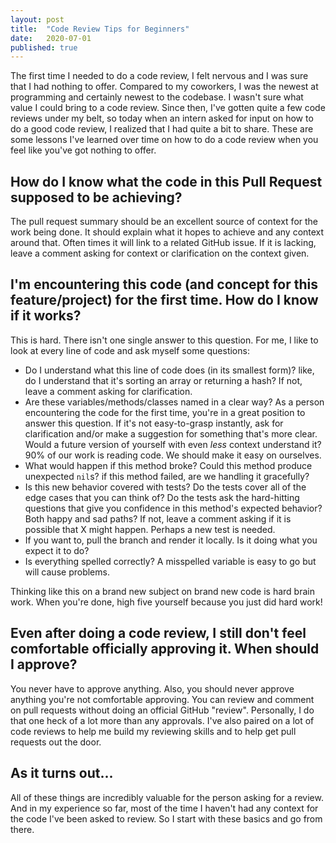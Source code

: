 ```yaml
---
layout: post
title:  "Code Review Tips for Beginners"
date:   2020-07-01
published: true
---
```


The first time I needed to do a code review, I felt nervous and I was sure that I had nothing to offer. Compared to my coworkers, I was the newest at programming and certainly newest to the codebase. I wasn't sure what value I could bring to a code review. Since then, I've gotten quite a few code reviews under my belt, so today when an intern asked for input on how to do a good code review, I realized that I had quite a bit to share. These are some lessons I've learned over time on how to do a code review when you feel like you've got nothing to offer.

## How do I know what the code in this Pull Request supposed to be achieving?
The pull request summary should be an excellent source of context for the work being done. It should explain what it hopes to achieve and any context around that. Often times it will link to a related GitHub issue. If it is lacking, leave a comment asking for context or clarification on the context given.

## I'm encountering this code (and concept for this feature/project) for the first time. How do I know if it works?
This is hard. There isn't one single answer to this question. For me, I like to look at every line of code and ask myself some questions:
* Do I understand what this line of code does (in its smallest form)? like, do I understand that it's sorting an array or returning a hash? If not, leave a comment asking for clarification.
* Are these variables/methods/classes named in a clear way? As a person encountering the code for the first time, you're in a great position to answer this question. If it's not easy-to-grasp instantly, ask for clarification and/or make a suggestion for something that's more clear. Would a future version of yourself with even _less_ context understand it? 90% of our work is reading code. We should make it easy on ourselves.
* What would happen if this method broke? Could this method produce unexpected `nil`s? if this method failed, are we handling it gracefully?
* Is this new behavior covered with tests? Do the tests cover all of the edge cases that you can think of? Do the tests ask the hard-hitting questions that give you confidence in this method's expected behavior? Both happy and sad paths? If not, leave a comment asking if it is possible that X might happen. Perhaps a new test is needed.
* If you want to, pull the branch and render it locally. Is it doing what you expect it to do?
* Is everything spelled correctly? A misspelled variable is easy to go but will cause problems.

Thinking like this on a brand new subject on brand new code is hard brain work. When you're done, high five yourself because you just did hard work!

## Even after doing a code review, I still don't feel comfortable officially approving it. When should I approve?
You never have to approve anything. Also, you should never approve anything you're not comfortable approving. You can review and comment on pull requests without doing an official GitHub "review". Personally, I do that one heck of a lot more than any approvals. I've also paired on a lot of code reviews to help me build my reviewing skills and to help get pull requests out the door.

## As it turns out...
All of these things are incredibly valuable for the person asking for a review. And in my experience so far, most of the time I haven't had any context for the code I've been asked to review. So I start with these basics and go from there.
